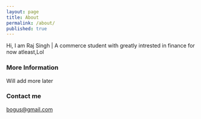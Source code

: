 ```yaml
---
layout: page
title: About
permalink: /about/
published: true
---
```


Hi, I am Raj Singh | A commerce student with greatly intrested in finance for now atleast,Lol 

### More Information

Will add more later

### Contact me

[bogus@gmail.com](mailto:bogus@gmail.com)
